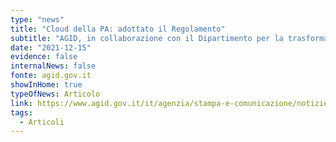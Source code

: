 ```yaml
---
type: "news"
title: "Cloud della PA: adottato il Regolamento"
subtitle: "AGID, in collaborazione con il Dipartimento per la trasformazione digitale e l’Agenzia per la cybersicurezza nazionale, ha emanato il regolamento su infrastrutture digitali e servizi cloud per la PA"
date: "2021-12-15"
evidence: false
internalNews: false
fonte: agid.gov.it
showInHome: true
typeOfNews: Articolo
link: https://www.agid.gov.it/it/agenzia/stampa-e-comunicazione/notizie/2021/12/15/cloud-pa-adottato-il-regolamento/
tags:
  - Articoli
---
```

